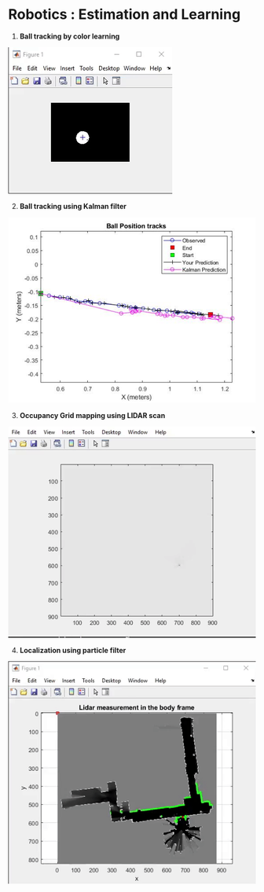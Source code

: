 # Robotics : Estimation and Learning

1. **Ball tracking by color learning**

<img src="1_color_learning_ball_detection/tracking.gif"/>

2. **Ball tracking using Kalman filter** 

<img src="2_kalman_filter_target_tracking/ball_position_tracks.jpg"/>

3. **Occupancy Grid mapping using LIDAR scan**

<img src="3_occupancy_grid_mapping/Occupancy_grid_map.gif"/>

4. **Localization using particle filter**

<img src="4_localization_particle_filter/particle_filter.gif"/>

